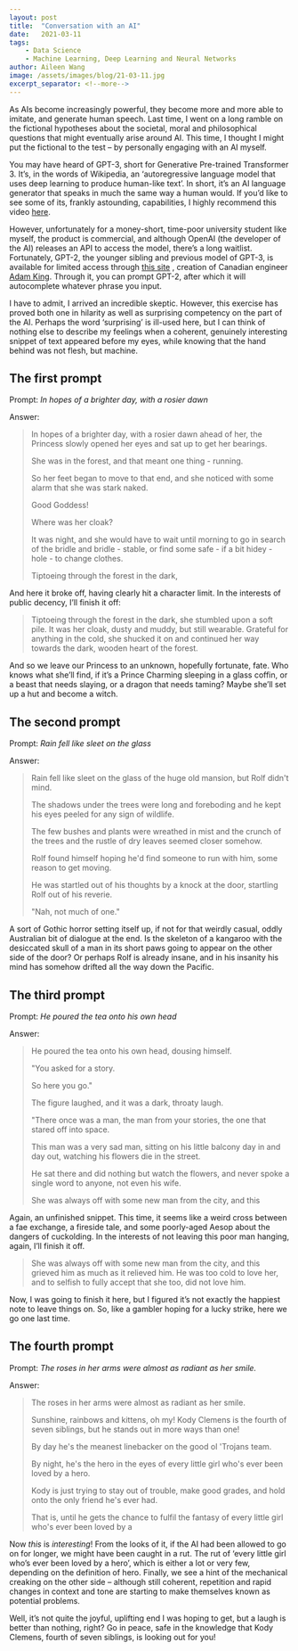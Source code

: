```yaml
---
layout: post
title:  "Conversation with an AI"
date:   2021-03-11
tags: 
    - Data Science
    - Machine Learning, Deep Learning and Neural Networks
author: Aileen Wang
image: /assets/images/blog/21-03-11.jpg
excerpt_separator: <!--more-->
---
```


As AIs become increasingly powerful, they become more and more able to imitate, and generate human speech. Last time, I went on a long ramble on the fictional hypotheses about the societal, moral and philosophical questions that might eventually arise around AI. This time, I thought I might put the fictional to the test – by personally engaging with an AI myself. 

<!--more-->


You may have heard of GPT-3, short for Generative Pre-trained Transformer 3. It’s, in the words of Wikipedia, an ‘autoregressive language model that uses deep learning to produce human-like text’. In short, it’s an AI language generator that speaks in much the same way a human would. If you’d like to see some of its, frankly astounding, capabilities, I highly recommend this video [here]( https://www.youtube.com/watch?v=PqbB07n_uQ4).


However, unfortunately for a money-short, time-poor university student like myself, the product is commercial, and although OpenAI (the developer of the AI) releases an API to access the model, there’s a long waitlist. Fortunately, GPT-2, the younger sibling and previous model of GPT-3, is available for limited access through [this site]( https://app.inferkit.com/demo) , creation of Canadian engineer [Adam King]( https://adamdking.com/). Through it, you can prompt GPT-2, after which it will autocomplete whatever phrase you input.

I have to admit, I arrived an incredible skeptic. However, this exercise has proved both one in hilarity as well as surprising competency on the part of the AI. Perhaps the word ‘surprising’ is ill-used here, but I can think of nothing else to describe my feelings when a coherent, genuinely interesting snippet of text appeared before my eyes, while knowing that the hand behind was not flesh, but machine.

## The first prompt

Prompt: *In hopes of a brighter day, with a rosier dawn*

Answer:
>In hopes of a brighter day, with a rosier dawn ahead of her, the Princess slowly opened her eyes and sat up to get her bearings.
>
>She was in the forest, and that meant one thing - running.
>
>So her feet began to move to that end, and she noticed with some alarm that she was stark naked.
>
>Good Goddess!
>
>Where was her cloak?
>
>It was night, and she would have to wait until morning to go in search of the bridle and bridle - stable, or find some safe - if a bit hidey - hole - to change clothes.
>
>Tiptoeing through the forest in the dark,


And here it broke off, having clearly hit a character limit. In the interests of public decency, I’ll finish it off:


>Tiptoeing through the forest in the dark, she stumbled upon a soft pile. It was her cloak, dusty and muddy, but still wearable. Grateful for anything in the cold, she shucked it on and continued her way towards the dark, wooden heart of the forest.


And so we leave our Princess to an unknown, hopefully fortunate, fate. Who knows what she’ll find, if it’s a Prince Charming sleeping in a glass coffin, or a beast that needs slaying, or a dragon that needs taming? Maybe she’ll set up a hut and become a witch.


## The second prompt 


Prompt: *Rain fell like sleet on the glass*

Answer: 

> Rain fell like sleet on the glass of the huge old mansion, but Rolf didn't mind.
>
>The shadows under the trees were long and foreboding and he kept his eyes peeled for any sign of wildlife.
>
>The few bushes and plants were wreathed in mist and the crunch of the trees and the rustle of dry leaves  seemed closer somehow.
>
> Rolf found himself hoping he'd find someone to run with him, some reason to get moving.
>
> He was startled out of his thoughts by a knock at the door, startling Rolf out of his reverie.
>
> "Nah, not much of one."

A sort of Gothic horror setting itself up, if not for that weirdly casual, oddly Australian bit of dialogue at the end. Is the skeleton of a kangaroo with the desiccated skull of a man in its short paws going to appear on the other side of the door? Or perhaps Rolf is already insane, and in his insanity his mind has somehow drifted all the way down the Pacific.

## The third prompt

Prompt: *He poured the tea onto his own head*

Answer: 

>He poured the tea onto his own head, dousing himself.
>
>"You asked for a story.
>
>So here you go."
>
>The figure laughed, and it was a dark, throaty laugh.
>
>"There once was a man, the man from your stories, the one that stared off into space.
>
>This man was a very sad man, sitting on his little balcony day in and day out, watching his flowers die in the street.
>
>He sat there and did nothing but watch the flowers, and never spoke a single word to anyone, not even his wife.
>
>She was always off with some new man from the city, and this

Again, an unfinished snippet. This time, it seems like a weird cross between a fae exchange, a fireside tale, and some poorly-aged Aesop about the dangers of cuckolding. In the interests of not leaving this poor man hanging, again, I’ll finish it off.

>She was always off with some new man from the city, and this grieved him as much as it relieved him. He was too cold to love her, and to selfish to fully accept that she too, did not love him.

Now, I was going to finish it here, but I figured it’s not exactly the happiest note to leave things on. So, like a gambler hoping for a lucky strike, here we go one last time.

## The fourth prompt


Prompt: *The roses in her arms were almost as radiant as her smile.*

Answer:

>The roses in her arms were almost as radiant as her smile.
>
>Sunshine, rainbows and kittens, oh my! Kody Clemens is the fourth of seven siblings, but he stands out in more ways than one!
>
>By day he's the meanest linebacker on the good ol 'Trojans team.
>
>By night, he's the hero in the eyes of every little girl who's ever been loved by a hero.
>
>Kody is just trying to stay out of trouble, make good grades, and hold onto the only friend he's ever had.
>
>That is, until he gets the chance to fulfil the fantasy of every little girl who's ever been loved by a

Now *this* is *interesting*! From the looks of it, if the AI had been allowed to go on for longer, we might have been caught in a rut. The rut of ‘every little girl who’s ever been loved by a hero’, which is either a lot or very few, depending on the definition of hero. Finally, we see a hint of the mechanical creaking on the other side – although still coherent, repetition and rapid changes in context and tone are starting to make themselves known as potential problems.

Well, it’s not quite the joyful, uplifting end I was hoping to get, but a laugh is better than nothing, right? Go in peace, safe in the knowledge that Kody Clemens, fourth of seven siblings, is looking out for you!
